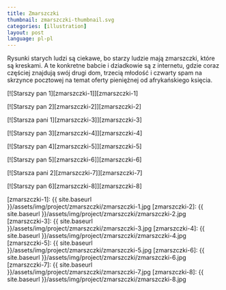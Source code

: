 ```yaml
---
title: Zmarszczki
thumbnail: zmarszczki-thumbnail.svg
categories: [illustration]
layout: post
language: pl-pl
---
```


Rysunki starych ludzi są ciekawe, bo starzy ludzie mają zmarszczki, które są kreskami. A te konkretne babcie i dziadkowie są z internetu, gdzie coraz częściej znajdują swój drugi dom, trzecią młodość i czwarty spam na skrzynce pocztowej na temat oferty pieniężnej od afrykańskiego księcia.

[![Starszy pan 1][zmarszczki-1]][zmarszczki-1]

[![Starszy pan 2][zmarszczki-2]][zmarszczki-2]

[![Starsza pani 1][zmarszczki-3]][zmarszczki-3]

[![Starszy pan 3][zmarszczki-4]][zmarszczki-4]

[![Starszy pan 4][zmarszczki-5]][zmarszczki-5]

[![Starszy pan 5][zmarszczki-6]][zmarszczki-6]

[![Starsza pani 2][zmarszczki-7]][zmarszczki-7]

[![Starszy pan 6][zmarszczki-8]][zmarszczki-8]

[zmarszczki-1]: {{ site.baseurl }}/assets/img/project/zmarszczki/zmarszczki-1.jpg
[zmarszczki-2]: {{ site.baseurl }}/assets/img/project/zmarszczki/zmarszczki-2.jpg
[zmarszczki-3]: {{ site.baseurl }}/assets/img/project/zmarszczki/zmarszczki-3.jpg
[zmarszczki-4]: {{ site.baseurl }}/assets/img/project/zmarszczki/zmarszczki-4.jpg
[zmarszczki-5]: {{ site.baseurl }}/assets/img/project/zmarszczki/zmarszczki-5.jpg
[zmarszczki-6]: {{ site.baseurl }}/assets/img/project/zmarszczki/zmarszczki-6.jpg
[zmarszczki-7]: {{ site.baseurl }}/assets/img/project/zmarszczki/zmarszczki-7.jpg
[zmarszczki-8]: {{ site.baseurl }}/assets/img/project/zmarszczki/zmarszczki-8.jpg